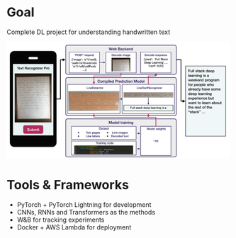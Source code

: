 # Goal 
Complete DL project for understanding handwritten text

![Overview](./imgs/overview.png)

# Tools & Frameworks
+ PyTorch + PyTorch Lightning for development 
+ CNNs, RNNs and Transformers as the methods
+ W&B for tracking experiments
+ Docker + AWS Lambda for deployment
